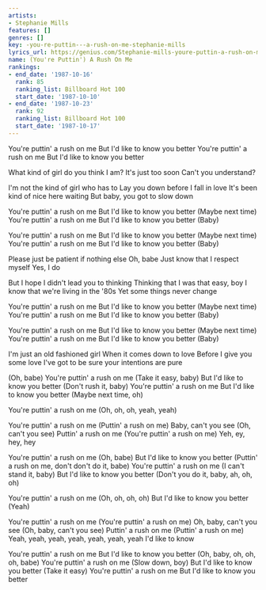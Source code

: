 ```yaml
---
artists:
- Stephanie Mills
features: []
genres: []
key: -you-re-puttin---a-rush-on-me-stephanie-mills
lyrics_url: https://genius.com/Stephanie-mills-youre-puttin-a-rush-on-me-lyrics
name: (You're Puttin') A Rush On Me
rankings:
- end_date: '1987-10-16'
  rank: 85
  ranking_list: Billboard Hot 100
  start_date: '1987-10-10'
- end_date: '1987-10-23'
  rank: 92
  ranking_list: Billboard Hot 100
  start_date: '1987-10-17'
---
```

You're puttin' a rush on me
But I'd like to know you better
You're puttin' a rush on me
But I'd like to know you better

What kind of girl do you think I am?
It's just too soon
Can't you understand?

I'm not the kind of girl who has to
Lay you down before I fall in love
It's been kind of nice here waiting
But baby, you got to slow down

You're puttin' a rush on me
But I'd like to know you better
(Maybe next time)
You're puttin' a rush on me
But I'd like to know you better
(Baby)

You're puttin' a rush on me
But I'd like to know you better
(Maybe next time)
You're puttin' a rush on me
But I'd like to know you better
(Baby)

Please just be patient if nothing else
Oh, babe
Just know that I respect myself
Yes, I do

But I hope I didn't lead you to thinking
Thinking that I was that easy, boy
I know that we're living in the '80s
Yet some things never change

You're puttin' a rush on me
But I'd like to know you better
(Maybe next time)
You're puttin' a rush on me
But I'd like to know you better
(Baby)

You're puttin' a rush on me
But I'd like to know you better
(Maybe next time)
You're puttin' a rush on me
But I'd like to know you better
(Baby)

I'm just an old fashioned girl
When it comes down to love
Before I give you some love
I've got to be sure your intentions are pure

(Oh, babe)
You're puttin' a rush on me
(Take it easy, baby)
But I'd like to know you better
(Don't rush it, baby)
You're puttin' a rush on me
But I'd like to know you better
(Maybe next time, oh)

You're puttin' a rush on me
(Oh, oh, oh, yeah, yeah)

You're puttin' a rush on me
(Puttin' a rush on me)
Baby, can't you see
(Oh, can't you see)
Puttin' a rush on me
(You're puttin' a rush on me)
Yeh, ey, hey, hey

You're puttin' a rush on me
(Oh, babe)
But I'd like to know you better
(Puttin' a rush on me, don't don't do it, babe)
You're puttin' a rush on me
(I can't stand it, baby)
But I'd like to know you better
(Don't you do it, baby, ah, oh, oh)

You're puttin' a rush on me
(Oh, oh, oh, oh)
But I'd like to know you better
(Yeah)

You're puttin' a rush on me
(You're puttin' a rush on me)
Oh, baby, can't you see
(Oh, baby, can't you see)
Puttin' a rush on me
(Puttin' a rush on me)
Yeah, yeah, yeah, yeah, yeah, yeah, yeah
I'd like to know

You're puttin' a rush on me
But I'd like to know you better
(Oh, baby, oh, oh, oh, babe)
You're puttin' a rush on me
(Slow down, boy)
But I'd like to know you better
(Take it easy)
You're puttin' a rush on me
But I'd like to know you better
